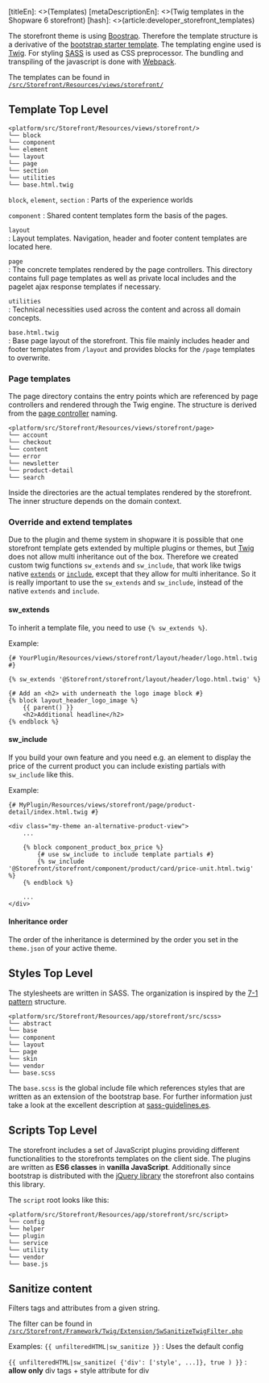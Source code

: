[titleEn]: <>(Templates)
[metaDescriptionEn]: <>(Twig templates in the Shopware 6 storefront)
[hash]: <>(article:developer_storefront_templates)

The storefront theme is using [Boostrap](https://getbootstrap.com/). 
Therefore the template structure is a derivative of the 
[bootstrap starter template](https://getbootstrap.com/docs/4.3/getting-started/introduction/#starter-template). 
The templating engine used is [Twig](https://twig.symfony.com/).
For styling [SASS](https://sass-lang.com/) is used as CSS preprocessor.
The bundling and transpiling of the javascript is done with [Webpack](https://webpack.js.org/).

The templates can be found in 
[`/src/Storefront/Resources/views/storefront/`](https://github.com/shopware/platform/tree/master/src/Storefront/Resources/views) 

## Template Top Level 

```
<platform/src/Storefront/Resources/views/storefront/>
└── block
└── component
└── element
└── layout
└── page
└── section
└── utilities
└── base.html.twig
```

`block`, `element`, `section` 
  : Parts of the experience worlds
  
`component`
  : Shared content templates form the basis of the pages.

`layout`  
  : Layout templates. Navigation, header and footer content templates are located here.  

`page`  
  : The concrete templates rendered by the page controllers. This directory contains full page templates 
  as well as private local includes and the pagelet ajax response templates if necessary.  

`utilities`  
  : Technical necessities used across the content and across all domain concepts.   

`base.html.twig`  
  : Base page layout of the storefront. This file mainly includes header and footer templates from `/layout` 
  and provides blocks for the `/page` templates to  overwrite.

### Page templates

The page directory contains the entry points which are referenced by page controllers 
and rendered through the Twig engine. The structure is derived from the 
[page controller](https://github.com/shopware/platform/tree/master/src/Storefront/PageController) naming.

```
<platform/src/Storefront/Resources/views/storefront/page>
└── account
└── checkout
└── content
└── error
└── newsletter
└── product-detail
└── search
```

Inside the directories are the actual templates rendered by the storefront. The inner structure depends on 
the domain context.

### Override and extend templates

Due to the plugin and theme system in shopware it is possible that one storefront template gets extended by 
multiple plugins or themes, but [Twig](https://twig.symfony.com/) does not allow multi inheritance out of the box. 
Therefore we created custom twig functions `sw_extends` and `sw_include`, that work like twigs 
native [`extends`](https://twig.symfony.com/doc/2.x/tags/extends.html) or 
[`include`](https://twig.symfony.com/doc/2.x/tags/include.html), except that they allow for multi inheritance. 
So it is really important to use the `sw_extends` and `sw_include`, instead of the native `extends` and `include`. 

#### sw_extends

To inherit a template file, you need to use `{% sw_extends %}`.

Example:
```twig
{# YourPlugin/Resources/views/storefront/layout/header/logo.html.twig #}

{% sw_extends '@Storefront/storefront/layout/header/logo.html.twig' %}

{# Add an <h2> with underneath the logo image block #}
{% block layout_header_logo_image %}
    {{ parent() }}
    <h2>Additional headline</h2>
{% endblock %}

```

#### sw_include

If you build your own feature and you need e.g. an element to display the price of the current product you can
include existing partials with `sw_include` like this.

Example:
```twig
{# MyPlugin/Resources/views/storefront/page/product-detail/index.html.twig #}

<div class="my-theme an-alternative-product-view">
    ...

    {% block component_product_box_price %}
        {# use sw_include to include template partials #}
        {% sw_include '@Storefront/storefront/component/product/card/price-unit.html.twig' %}
    {% endblock %}

    ...
</div>
```

#### Inheritance order

The order of the inheritance is determined by the order you set in the `theme.json` of your active theme. 

## Styles Top Level

The stylesheets are written in SASS. The organization is inspired by the 
[7-1 pattern](https://sass-guidelin.es/#architecture) structure. 

```
<platform/src/Storefront/Resources/app/storefront/src/scss>
└── abstract
└── base
└── component
└── layout
└── page
└── skin
└── vendor
└── base.scss
```

The `base.scss` is the global include file which references styles that are written as an extension of the bootstrap 
base. For further information just take a look at the excellent description at 
[sass-guidelines.es](https://sass-guidelin.es/#architecture).


## Scripts Top Level

The storefront includes a set of JavaScript plugins providing different functionalities to the storefronts templates 
on the client side.
The plugins are written as **ES6 classes** in **vanilla JavaScript**. Additionally since bootstrap is distributed 
with the [jQuery library](https://jquery.com/) the storefront also contains this library.

The `script` root looks like this: 

```
<platform/src/Storefront/Resources/app/storefront/src/script>
└── config
└── helper
└── plugin
└── service
└── utility
└── vendor
└── base.js
```

## Sanitize content

Filters tags and attributes from a given string.

The filter can be found in 
[`/src/Storefront/Framework/Twig/Extension/SwSanitizeTwigFilter.php`](https://github.com/shopware/platform/blob/master/src/Storefront/Framework/Twig/Extension/SwSanitizeTwigFilter.php)

Examples:
`{{ unfilteredHTML|sw_sanitize }}` 
  : Uses the default config
  
`{{ unfilteredHTML|sw_sanitize( {'div': ['style', ...]}, true ) }}`
  : **allow only** div tags + style attribute for div
